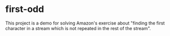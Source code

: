 first-odd
=========

This project is a demo for solving Amazon's exercise about "finding the first character in a stream which is not repeated in the rest of the stream".
